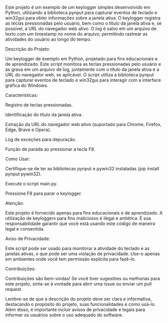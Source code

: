 Este projeto é um exemplo de um keylogger simples desenvolvido em Python, utilizando a biblioteca pynput para capturar eventos de teclado e win32gui para obter informações sobre a janela ativa. O keylogger registra as teclas pressionadas pelo usuário, bem como o título da janela ativa e, se possível, a URL do navegador web ativo. O log é salvo em um arquivo de texto com um timestamp no nome do arquivo, permitindo rastrear as atividades do usuário ao longo do tempo.

Descrição do Projeto:

Um keylogger de exemplo em Python, projetado para fins educacionais e de aprendizado. Este script monitora as teclas pressionadas pelo usuário e as grava em um arquivo de log, juntamente com o título da janela ativa e a URL do navegador web, se aplicável. O script utiliza a biblioteca pynput para capturar eventos de teclado e win32gui para interagir com a interface gráfica do Windows.

Características:

Registro de teclas pressionadas.

Identificação do título da janela ativa.

Extração da URL do navegador web ativo (suportado para Chrome, Firefox, Edge, Brave e Opera).

Log de exceções para depuração.

Função de parada ao pressionar a tecla F8.

Como Usar:

Certifique-se de ter as bibliotecas pynput e pywin32 instaladas (pip install pynput pywin32).

Execute o script main.py.

Pressione F8 para parar o keylogger.

Atenção:

Este projeto é fornecido apenas para fins educacionais e de aprendizado. A utilização de keyloggers para fins maliciosos é ilegal e antiética. É sua responsabilidade garantir que você está usando este código de maneira legal e consentida.

Aviso de Privacidade:

Este script pode ser usado para monitorar a atividade do teclado e as janelas ativas, o que pode ser uma violação de privacidade. Use-o apenas em ambientes onde você tem permissão explícita para fazê-lo.

Contribuições:

Contribuições são bem-vindas! Se você tiver sugestões ou melhorias para este projeto, sinta-se à vontade para abrir uma issue ou enviar um pull request.

Lembre-se de que a descrição do projeto deve ser clara e informativa, destacando o propósito do projeto, suas funcionalidades e como usá-lo. Além disso, é importante incluir avisos de privacidade e legais para informar os usuários sobre o uso adequado do software.
